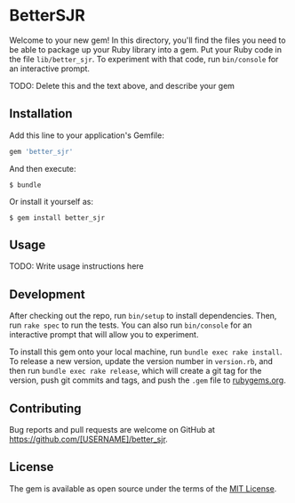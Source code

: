 # BetterSJR

Welcome to your new gem! In this directory, you'll find the files you need to be able to package up your Ruby library into a gem. Put your Ruby code in the file `lib/better_sjr`. To experiment with that code, run `bin/console` for an interactive prompt.

TODO: Delete this and the text above, and describe your gem

## Installation

Add this line to your application's Gemfile:

```ruby
gem 'better_sjr'
```

And then execute:

    $ bundle

Or install it yourself as:

    $ gem install better_sjr

## Usage

TODO: Write usage instructions here

## Development

After checking out the repo, run `bin/setup` to install dependencies. Then, run `rake spec` to run the tests. You can also run `bin/console` for an interactive prompt that will allow you to experiment.

To install this gem onto your local machine, run `bundle exec rake install`. To release a new version, update the version number in `version.rb`, and then run `bundle exec rake release`, which will create a git tag for the version, push git commits and tags, and push the `.gem` file to [rubygems.org](https://rubygems.org).

## Contributing

Bug reports and pull requests are welcome on GitHub at https://github.com/[USERNAME]/better_sjr.


## License

The gem is available as open source under the terms of the [MIT License](http://opensource.org/licenses/MIT).

